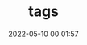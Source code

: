 ---
title: tags
type: tags
date: 2022-05-10 00:01:57
photos:  #https://cdn.jsdelivr.net/gh/cungudafa/cdn/img/banner/donate.jpg
comments: false
layout: "tags"
---
